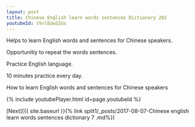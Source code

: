 ```yaml
---
layout: post
title: Chinese English learn words sentences Dictionary 282 
youtubeId: tVvlEUwSIUs
---
```

 
 
Helps to learn English words and sentences for Chinese speakers.

Opportunitiy to repeat the words sentences. 

Practice English language. 
 
10 minutes practice every day. 
 
How to learn English words and sentences for Chinese speakers 
 
{% include youtubePlayer.html id=page.youtubeId %}
 
 
[Next]({{ site.baseurl }}{% link  split1/_posts/2017-08-07-Chinese english learn words sentences dictionary 7 .md%})
 
